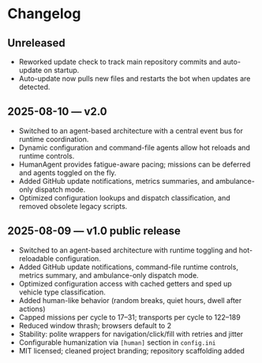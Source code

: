 # Changelog

## Unreleased

- Reworked update check to track main repository commits and auto-update on startup.
- Auto-update now pulls new files and restarts the bot when updates are detected.

## 2025-08-10 — v2.0

- Switched to an agent-based architecture with a central event bus for runtime coordination.
- Dynamic configuration and command-file agents allow hot reloads and runtime controls.
- HumanAgent provides fatigue-aware pacing; missions can be deferred and agents toggled on the fly.
- Added GitHub update notifications, metrics summaries, and ambulance-only dispatch mode.
- Optimized configuration lookups and dispatch classification, and removed obsolete legacy scripts.

## 2025-08-09 — v1.0 public release

- Switched to an agent-based architecture with runtime toggling and hot-reloadable configuration.
- Added GitHub update notifications, command-file runtime controls, metrics summary, and ambulance-only dispatch mode.
- Optimized configuration access with cached getters and sped up vehicle type classification.
- Added human-like behavior (random breaks, quiet hours, dwell after actions)
- Capped missions per cycle to 17–31; transports per cycle to 122–189
- Reduced window thrash; browsers default to 2
- Stability: polite wrappers for navigation/click/fill with retries and jitter
- Configurable humanization via `[human]` section in `config.ini`
- MIT licensed; cleaned project branding; repository scaffolding added


